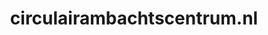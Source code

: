 ---
layout: post
title:  "circulairambachtscentrum.nl"
internal_url:  "/dutchgov/circulairambachtscentrum.nl.html"
categories: dutchgov
---